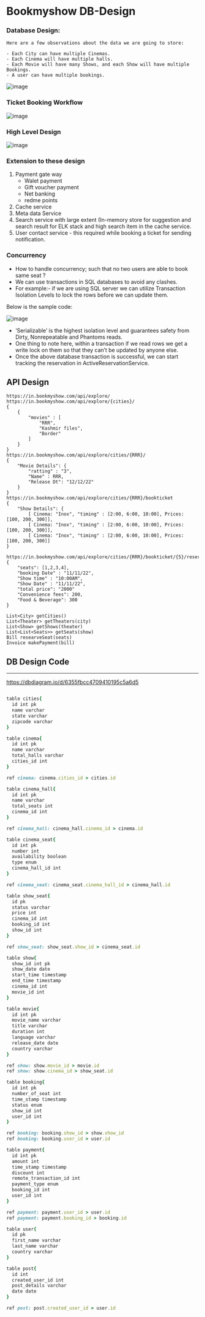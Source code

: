# Bookmyshow DB-Design

### Database Design:

```
Here are a few observations about the data we are going to store:

- Each City can have multiple Cinemas.
- Each Cinema will have multiple halls.
- Each Movie will have many Shows, and each Show will have multiple Bookings.
- A user can have multiple bookings.
```
![image](https://user-images.githubusercontent.com/115500959/199643618-17b4c14a-50e0-4372-8ea7-88107dc02081.png)

### Ticket Booking Workflow

![image](https://user-images.githubusercontent.com/115500959/199647656-2fc850f9-564d-4f46-9e7d-31f4cf71eb9c.png)

### High Level Design
![image](https://user-images.githubusercontent.com/115500959/201508381-f1edbfdc-e448-4480-bec9-3286a6dca521.png)

### Extension to these design
1. Payment gate way
	- Walet payment
	- Gift voucher payment
	- Net banking
	- redme points 	
2. Cache service
3. Meta data Service
4. Search service with large extent (In-memory store for suggestion and search result for ELK stack and high search item in the cache service.
5. User contact service - this required while booking a ticket for sending notification.

### Concurrency

- How to handle concurrency; such that no two users are able to book same seat ?
- We can use transactions in SQL databases to avoid any clashes.
- For example:- if we are using SQL server we can utilize Transaction Isolation Levels to lock the rows before we can update them.

Below is the sample code:

![image](https://user-images.githubusercontent.com/115500959/199647736-ec152af3-7565-4735-8628-0ccfeab4cf03.png)

- ‘Serializable’ is the highest isolation level and guarantees safety from Dirty, Nonrepeatable and Phantoms reads.
- One thing to note here, within a transaction if we read rows we get a write lock on them so that they can’t be updated by anyone else.
- Once the above database transaction is successful, we can start tracking the reservation in ActiveReservationService.

## API Design
```
https://in.bookmyshow.com/api/explore/
https://in.bookmyshow.com/api/explore/{cities}/
{
	{
		"movies" : [
			"RRR",
			"Kashmir files",
			"Border"
		]
	}
}
https://in.bookmyshow.com/api/explore/cities/{RRR}/
{
	"Movie Details": {
		"ratting" : "3",
		"Name" : RRR,
		"Release Dt": "12/12/22"
	}
}
https://in.bookmyshow.com/api/explore/cities/{RRR}/bookticket
{
	"Show Details": {
		[ Cinema: "Inox", "timing" : [2:00, 6:00, 10:00], Prices: [100, 200, 300]],
		[ Cinema: "Inox", "timing" : [2:00, 6:00, 10:00], Prices: [100, 200, 300]],
		[ Cinema: "Inox", "timing" : [2:00, 6:00, 10:00], Prices: [100, 200, 300]]
}

https://in.bookmyshow.com/api/explore/cities/{RRR}/bookticket/{5}/reserveseats/
{
	"seats": [1,2,3,4],
	"booking Date" : "11/11/22",
	"Show time" : "10:00AM",
	"Show Date" : "11/11/22",
	"total price": "2000"
	"Convenience fees": 200,
	"Food & Beverage": 300
}

List<City> getCities()
List<Theater> getTheaters(city)
List<Show> getShows(theater)
List<List<Seats>> getSeats(show)
Bill researveSeat(seats)
Invoice makePayment(bill)
```

## DB Design Code
----------------

https://dbdiagram.io/d/6355fbcc4709410195c5a6d5

``` ruby

table cities{
  id int pk
  name varchar
  state varchar
  zipcode varchar
}

table cinema{
  id int pk
  name varchar
  total_halls varchar
  cities_id int
}

ref cinema: cinema.cities_id > cities.id

table cinema_hall{
  id int pk
  name varchar
  total_seats int 
  cinema_id int
}

ref cinema_hall: cinema_hall.cinema_id > cinema.id

table cinema_seat{
  id int pk
  number int
  availability boolean
  type enum
  cinema_hall_id int
}

ref cinema_seat: cinema_seat.cinema_hall_id > cinema_hall.id

table show_seat{
  id pk
  status varchar
  price int
  cinema_id int
  booking_id int
  show_id int
}

ref show_seat: show_seat.show_id > cinema_seat.id

table show{
  show_id int pk
  show_date date
  start_time timestamp
  end_time timestamp
  cinema_id int
  movie_id int 
}

table movie{
  id int pk
  movie_name varchar
  title varchar
  duration int
  language varchar
  release_date date
  country varchar
}

ref show: show.movie_id > movie.id
ref show: show.cinema_id > show_seat.id

table booking{
  id int pk
  number_of_seat int
  time_stamp timestamp
  status enum
  show_id int
  user_id int 
}

ref booking: booking.show_id > show.show_id
ref booking: booking.user_id > user.id

table payment{
  id int pk
  amount int
  time_stamp timestamp
  discount int
  remote_transaction_id int
  payment_type enum
  booking_id int
  user_id int
}

ref payment: payment.user_id > user.id
ref payment: payment.booking_id > booking.id

table user{
  id pk
  first_name varchar 
  last_name varchar
  country varchar
}

table post{
  id int
  created_user_id int
  post_details varchar
  date date
}

ref post: post.created_user_id > user.id
```
